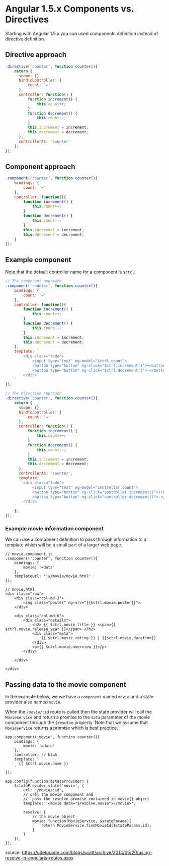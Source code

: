 
Angular 1.5.x Components vs. Directives
=======
Starting with Angular 1.5.x you can used components definition instead of directive definition.

## Directive approach
```javascript
.directive('counter', function counter(){
    return {
      scope: {},
      bindToController: {
          count: '='
      },
      controller: function() {
          function increment() {
              this.count++;
          }
          function decrement() {
              this.count--;
          }
          this.increment = increment;
          this.decrement = decrement;
      },
      controllerAs: 'counter'
    };
});
```

## Component approach
```javascript
.component('counter', function counter(){
    bindings: {
        count: '='
    },
    controller: function(){
        function increment() {
            this.count++;
        }
        function decrement() {
            this.count--;
        }
        this.increment = increment;
        this.decrement = decrement;
    }
});
```


## Example component
Note that the default controller name for a component is `$ctrl`.
```javascript
// The component approach
.component('counter', function counter(){
    bindings: {
        count: '='      
    },
    controller: function(){
        function increment() {
            this.count++;
        }
        function decrement() {
            this.count--;
        }
        this.increment = increment;
        this.decrement = decrement;
    },
    template: `
        <div class="todo">
            <input type="text" ng-model="$ctrl.count">
            <button type="button" ng-click="$ctrl.increment()">+<button>
            <button type="button" ng-click="$ctrl.decrement()">-</button>
        </div>
    `
});

// The directive approach
.directive('counter', function counter(){
    return {
      scope: {},
      bindToController: {
          count: '='
      },
      controller: function() {
          function increment() {
              this.count++;
          }
          function decrement() {
              this.count--;
          }
          this.increment = increment;
          this.decrement = decrement;
      },
      controllerAs: 'counter',
      template: `
        <div class="todo">
            <input type="text" ng-model="controller.count">
            <button type="button" ng-click="controller.increment()">+<button>
            <button type="button" ng-click="controller.decrement()">-</button>
        </div>
    `
    };
});
```

### Example movie information component
We can use a component definition to pass through information to a template
which will be a small part of a larger web page.
```
// movie.component.js
.component('counter', function counter(){
    bindings: {
        movie: '=data'      
    },
    templateUrl: 'js/movie/movie.html'
});

// movie.html
<div class="row">
    <div class="col-md-3">
        <img class="poster" ng-src="{{$ctrl.movie.poster}}">
    </div>
    
    <div class="col-md-6">
        <div class="details">
            <h2> {{ $ctrl.movie.title }} <span>{{ $ctrl.movie.release_year }}</span> </h2>
            <div class="meta">
                {{ $ctrl.movie.rating }} | {{$ctrl.movie.duration}}
            </div>
            <p>{{ $ctrl.movie.overview }}</p>
        </div>
        
    </div>

</div>
```

## Passing data to the movie component
In the example below, we we have a `component` named `movie`
and a state provider also named `movie`.

When the `/movie/:id` route is called then the state provider
will call the `MovieService` and return a promise to the
`data` parameter of the movie component through the `$resolve` property.
Note that we assume that `MovieService` returns a promise which is best practice.
```
app.component('movie', function counter(){
    bindings: {
        movie: '=data'      
    },
    controller: // blah
    template: `
      {{ $ctrl.movie.name }}
    `
});

app.config(function($stateProvider) {
    $stateProvider.state('movie', {
        url: '/movie/:id',
        // call the movie component and 
        //  pass the resolve promise contained in movie{} object
        template: '<movie data="$resolve.movie"></movie>',
        
        resolve: {
            // the movie object 
            movie: function(MovieService, $stateParams){
                return MovieService.findMovieId($stateParams.id);
            }
        }
    });
});
```

source: 
https://odetocode.com/blogs/scott/archive/2014/05/20/using-resolve-in-angularjs-routes.aspx
